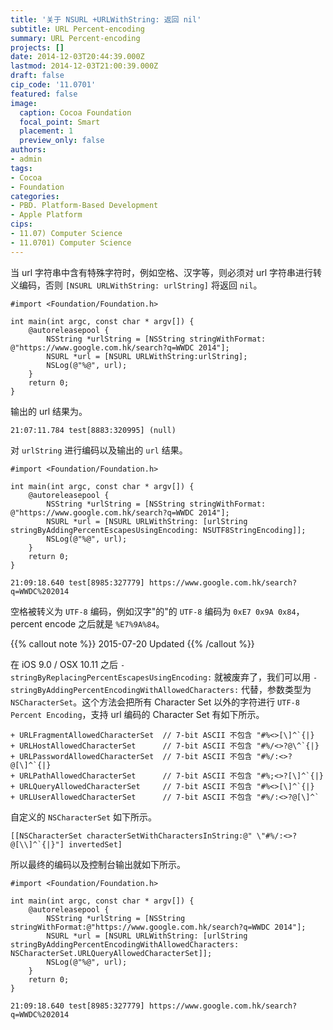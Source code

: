 ```yaml
---
title: '关于 NSURL +URLWithString: 返回 nil'
subtitle: URL Percent-encoding
summary: URL Percent-encoding
projects: []
date: 2014-12-03T20:44:39.000Z
lastmod: 2014-12-03T21:00:39.000Z
draft: false
cip_code: '11.0701'
featured: false
image:
  caption: Cocoa Foundation
  focal_point: Smart
  placement: 1
  preview_only: false
authors:
- admin
tags:
- Cocoa
- Foundation
categories:
- PBD. Platform-Based Development
- Apple Platform
cips:
- 11.07) Computer Science
- 11.0701) Computer Science
---
```


当 url 字符串中含有特殊字符时，例如空格、汉字等，则必须对 url 字符串进行转义编码，否则 `[NSURL URLWithString: urlString]` 将返回 `nil`。

```objc
#import <Foundation/Foundation.h>

int main(int argc, const char * argv[]) {
    @autoreleasepool {
        NSString *urlString = [NSString stringWithFormat: @"https://www.google.com.hk/search?q=WWDC 2014"];
        NSURL *url = [NSURL URLWithString:urlString];
        NSLog(@"%@", url);
    }
    return 0;
}
```

输出的 url 结果为。

```
21:07:11.784 test[8883:320995] (null)
```

对 `urlString` 进行编码以及输出的 `url` 结果。

```objc
#import <Foundation/Foundation.h>

int main(int argc, const char * argv[]) {
    @autoreleasepool {
        NSString *urlString = [NSString stringWithFormat: @"https://www.google.com.hk/search?q=WWDC 2014"];
        NSURL *url = [NSURL URLWithString: [urlString stringByAddingPercentEscapesUsingEncoding: NSUTF8StringEncoding]];
        NSLog(@"%@", url);
    }
    return 0;
}
```

```
21:09:18.640 test[8985:327779] https://www.google.com.hk/search?q=WWDC%202014
```

空格被转义为 `UTF-8` 编码，例如汉字"的"的 `UTF-8` 编码为 `0xE7 0x9A 0x84`，percent encode 之后就是 `%E7%9A%84`。


{{% callout note %}} 2015-07-20 Updated {{% /callout %}}

在 iOS 9.0 / OSX 10.11 之后 `- stringByReplacingPercentEscapesUsingEncoding:` 就被废弃了，我们可以用 `- stringByAddingPercentEncodingWithAllowedCharacters:` 代替，参数类型为 `NSCharacterSet`。这个方法会把所有 Character Set 以外的字符进行 `UTF-8 Percent Encoding`，支持 url 编码的 Character Set 有如下所示。

```objc
+ URLFragmentAllowedCharacterSet  // 7-bit ASCII 不包含 "#%<>[\]^`{|}
+ URLHostAllowedCharacterSet      // 7-bit ASCII 不包含 "#%/<>?@\^`{|}
+ URLPasswordAllowedCharacterSet  // 7-bit ASCII 不包含 "#%/:<>?@[\]^`{|}
+ URLPathAllowedCharacterSet      // 7-bit ASCII 不包含 "#%;<>?[\]^`{|}
+ URLQueryAllowedCharacterSet     // 7-bit ASCII 不包含 "#%<>[\]^`{|}
+ URLUserAllowedCharacterSet      // 7-bit ASCII 不包含 "#%/:<>?@[\]^`
```

自定义的 `NSCharacterSet` 如下所示。

```objc
[[NSCharacterSet characterSetWithCharactersInString:@" \"#%/:<>?@[\\]^`{|}"] invertedSet]
```

所以最终的编码以及控制台输出就如下所示。

```objc
#import <Foundation/Foundation.h>

int main(int argc, const char * argv[]) {
    @autoreleasepool {
        NSString *urlString = [NSString stringWithFormat:@"https://www.google.com.hk/search?q=WWDC 2014"];
        NSURL *url = [NSURL URLWithString: [urlString stringByAddingPercentEncodingWithAllowedCharacters: NSCharacterSet.URLQueryAllowedCharacterSet]];
        NSLog(@"%@", url);
    }
    return 0;
}
```

```
21:09:18.640 test[8985:327779] https://www.google.com.hk/search?q=WWDC%202014
```
